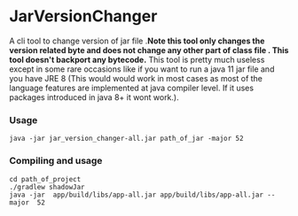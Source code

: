 # JarVersionChanger
A cli tool to change version of jar file .**Note this tool only changes the version related byte and does not change any other part of class file . This tool doesn't backport any bytecode.** This tool is pretty much useless except in some rare occasions like if you want to run a java 11 jar file and you have JRE 8 (This would would work in most cases as most of the language features are implemented at java compiler level. If it uses packages introduced in java 8+ it wont work.).

### Usage
```
java -jar jar_version_changer-all.jar path_of_jar -major 52
```

### Compiling and usage
```
cd path_of_project
./gradlew shadowJar 
java -jar  app/build/libs/app-all.jar app/build/libs/app-all.jar --major  52
```
